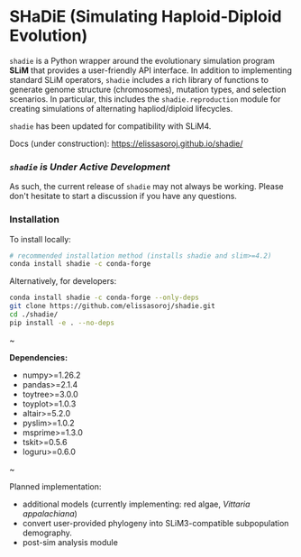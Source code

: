 # SHaDiE (Simulating Haploid-Diploid Evolution)

`shadie` is a Python wrapper around the evolutionary simulation program 
**SLiM** that provides a user-friendly API interface. In addition to 
implementing standard SLiM operators, `shadie` includes a rich library of
functions to generate genome structure (chromosomes), mutation types, and
selection scenarios. In particular, this includes the `shadie.reproduction`
module for creating simulations of alternating hapliod/diploid lifecycles.

`shadie` has been updated for compatibility with SLiM4.

Docs (under construction): https://elissasoroj.github.io/shadie/

### *`shadie` is Under Active Development*

As such, the current release of `shadie` may not always be working. Please 
don't hesitate to start a discussion if you have any questions. 


### Installation

To install locally:
```bash
# recommended installation method (installs shadie and slim>=4.2)
conda install shadie -c conda-forge
```

Alternatively, for developers:
```bash
conda install shadie -c conda-forge --only-deps
git clone https://github.com/elissasoroj/shadie.git
cd ./shadie/
pip install -e . --no-deps
```

<!-- You can install SLiM4 [here](https://messerlab.org/slim/). `shadie` now requires the latest release of SLiM 4.1.  -->

~

**Dependencies:**

* numpy>=1.26.2
* pandas>=2.1.4
* toytree>=3.0.0
* toyplot>=1.0.3
* altair>=5.2.0
* pyslim>=1.0.2
* msprime>=1.3.0
* tskit>=0.5.6
* loguru>=0.6.0

~

Planned implementation:
* additional models (currently implementing: red algae, *Vittaria appalachiana*)
* convert user-provided phylogeny into SLiM3-compatible subpopulation demography. 
* post-sim analysis module

